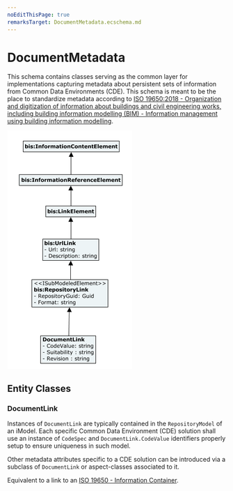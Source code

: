 ```yaml
---
noEditThisPage: true
remarksTarget: DocumentMetadata.ecschema.md
---
```


# DocumentMetadata

This schema contains classes serving as the common layer for implementations capturing metadata about persistent sets of information from Common Data Environments (CDE). This schema is meant to be the place to standardize metadata according to [ISO 19650:2018 - Organization and digitization of information about buildings and civil engineering works, including building information modelling (BIM) - Information management using building information modelling](https://www.iso.org/standard/68078.html).

![DocumentMetadata](./media/DocumentMetadata-classes.png)

## Entity Classes

### DocumentLink

Instances of `DocumentLink` are typically contained in the `RepositoryModel` of an iModel. Each specific Common Data Environment (CDE) solution shall use an instance of `CodeSpec` and `DocumentLink.CodeValue` identifiers properly setup to ensure uniqueness in such model.

Other metadata attributes specific to a CDE solution can be introduced via a subclass of `DocumentLink` or aspect-classes associated to it.

Equivalent to a link to an [ISO 19650 - Information Container](https://www.iso.org/obp/ui/#iso:std:iso:19650:-1:ed-1:v1:en).